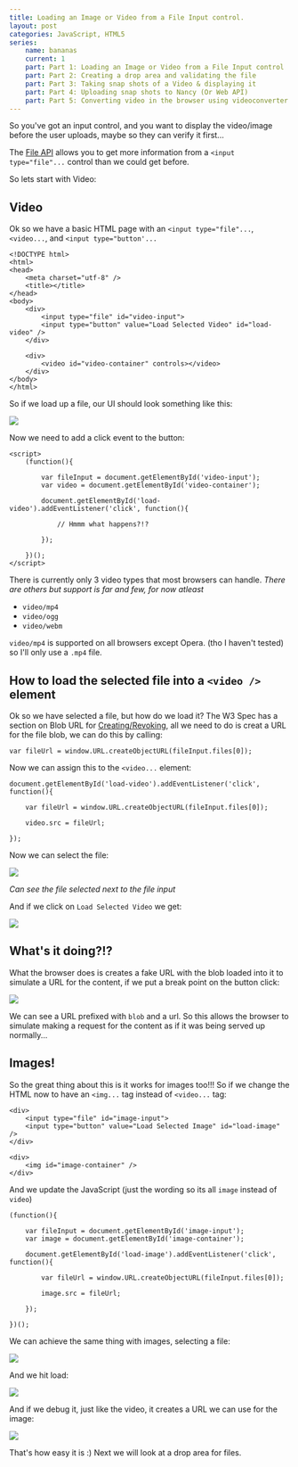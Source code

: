 ```yaml
---
title: Loading an Image or Video from a File Input control.
layout: post
categories: JavaScript, HTML5
series:
	name: bananas
	current: 1
	part: Part 1: Loading an Image or Video from a File Input control
	part: Part 2: Creating a drop area and validating the file
	part: Part 3: Taking snap shots of a Video & displaying it
	part: Part 4: Uploading snap shots to Nancy (Or Web API)
	part: Part 5: Converting video in the browser using videoconverter.js (ffmpeg)
---
```


So you've got an input control, and you want to display the video/image before the user uploads, maybe so they can verify it first...

The [File API][0] allows you to get more information from a `<input type="file"...` control than we could get before. 

So lets start with Video:

## Video

Ok so we have a basic HTML page with an `<input type="file"...`, `<video...`, and `<input type="button'...`

	<!DOCTYPE html>
	<html>
	<head>
	    <meta charset="utf-8" />
	    <title></title>
	</head>
	<body>		
		<div>
			<input type="file" id="video-input">
			<input type="button" value="Load Selected Video" id="load-video" />
		</div>
	
		<div>
			<video id="video-container" controls></video>
		</div>
	</body>
	</html>

So if we load up a file, our UI should look something like this:

<!--excerpt-->

![][1]  

Now we need to add a click event to the button:

	<script>	
		(function(){
			
			var fileInput = document.getElementById('video-input');
			var video = document.getElementById('video-container');
		
			document.getElementById('load-video').addEventListener('click', function(){
		
				// Hmmm what happens?!?
	
			});
		
		})();	
	</script>

There is currently only 3 video types that most browsers can handle. *There are others but support is far and few, for now atleast*

- `video/mp4` 
- `video/ogg`
- `video/webm`

`video/mp4` is supported on all browsers except Opera. (tho I haven't tested) so I'll only use a `.mp4` file.

## How to load the selected file into a `<video />` element

Ok so we have selected a file, but how do we load it? The W3 Spec has a section on Blob URL for [Creating/Revoking][2], all we need to do is creat a URL for the file blob, we can do this by calling:

	var fileUrl = window.URL.createObjectURL(fileInput.files[0]);

Now we can assign this to the `<video...` element:

	document.getElementById('load-video').addEventListener('click', function(){

		var fileUrl = window.URL.createObjectURL(fileInput.files[0]);

		video.src = fileUrl;
		
	});

Now we can select the file:

![][3]

*Can see the file selected next to the file input*

And if we click on `Load Selected Video` we get:

![][4]  

## What's it doing?!?

What the browser does is creates a fake URL with the blob loaded into it to simulate a URL for the content, if we put a break point on the button click:

![][5]

We can see a URL prefixed with `blob` and a url. So this allows the browser to simulate making a request for the content as if it was being served up normally...

## Images!

So the great thing about this is it works for images too!!! So if we change the HTML now to have an `<img...` tag instead of `<video...` tag:

	<div>
		<input type="file" id="image-input">
		<input type="button" value="Load Selected Image" id="load-image" />
	</div>

	<div>
		<img id="image-container" />
	</div>

And we update the JavaScript (just the wording so its all `image` instead of `video`)

	(function(){
		
		var fileInput = document.getElementById('image-input');
		var image = document.getElementById('image-container');
	
		document.getElementById('load-image').addEventListener('click', function(){
	
			var fileUrl = window.URL.createObjectURL(fileInput.files[0]);
	
			image.src = fileUrl;
	
		});
	
	})();

We can achieve the same thing with images, selecting a file:

![][6]

And we hit load:

![][7]

And if we debug it, just like the video, it creates a URL we can use for the image:

![][8]

That's how easy it is :) Next we will look at a drop area for files.



[0]: http://dev.w3.org/2006/webapi/FileAPI/
[1]: /images/image-video-part-1-01.png
[2]: http://www.w3.org/TR/FileAPI/#creating-revoking
[3]: /images/image-video-part-1-02.png
[4]: /images/image-video-part-1-03.png
[5]: /images/image-video-part-1-04.png
[6]: /images/image-video-part-1-05.png
[7]: /images/image-video-part-1-06.png
[8]: /images/image-video-part-1-07.png